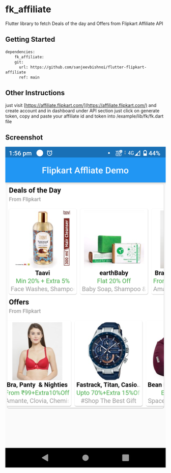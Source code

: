 # fk_affiliate

Flutter library to fetch Deals of the day and Offers from Flipkart Affiliate API

## Getting Started
```
dependencies:
    fk_affiliate:
    git:
      url: https://github.com/sanjeevbishnoi/flutter-flipkart-affiliate
      ref: main
```

## Other Instructions

just visit [https://affiliate.flipkart.com/](https://affiliate.flipkart.com/) and create account and in dashboard under API section just click on generate token, copy and paste your affiliate id and token into /example/lib/fk/fk.dart file
     
## Screenshot

![screenshot](https://github.com/sanjeevbishnoi/flutter-flipkart-affiliate/blob/main/screenshots/screen.png)
